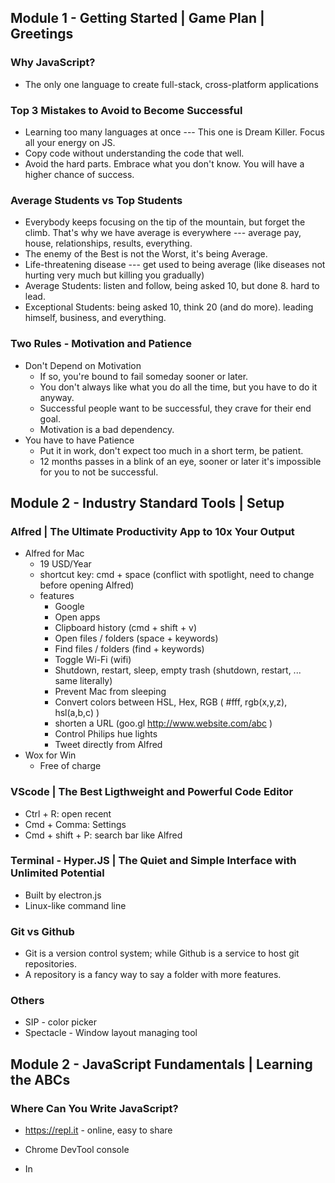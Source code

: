

## Module 1 - Getting Started | Game Plan | Greetings



### Why JavaScript?

- The only one language to create full-stack, cross-platform applications



### Top 3 Mistakes to Avoid to Become Successful

- Learning too many languages at once --- This one is Dream Killer. Focus all your energy on JS.
- Copy code without understanding the code that well.
- Avoid the hard parts. Embrace what you don't know. You will have a higher chance of success.



### Average Students vs Top Students

* Everybody keeps focusing on the tip of the mountain, but forget the climb. That's why we have average is everywhere --- average pay, house, relationships, results, everything.
* The enemy of the Best is not the Worst, it's being Average.
* Life-threatening disease --- get used to being average (like diseases not hurting very much but killing you gradually)
* Average Students: listen and follow, being asked 10, but done 8. hard to lead.
* Exceptional Students: being asked 10, think 20 (and do more). leading himself, business, and everything.



### Two Rules - Motivation and Patience

* Don't Depend on Motivation
  * If so, you're bound to fail someday sooner or later.
  * You don't always like what you do all the time, but you have to do it anyway.
  * Successful people want to be successful, they crave for their end goal.
  * Motivation is a bad dependency.
* You have to have Patience
  * Put it in work, don't expect too much in a short term, be patient.
  * 12 months passes in a blink of an eye, sooner or later it's impossible for you to not be successful.



## Module 2 - Industry Standard Tools | Setup



### Alfred | The Ultimate Productivity App to 10x Your Output

- Alfred for Mac
  - 19 USD/Year
  - shortcut key: cmd + space (conflict with spotlight, need to change before opening Alfred)
  - features
    - Google
    - Open apps
    - Clipboard history (cmd + shift + v)
    - Open files / folders (space + keywords)
    - Find files / folders (find + keywords)
    - Toggle Wi-Fi (wifi)
    - Shutdown, restart, sleep, empty trash (shutdown, restart, ... same literally)
    - Prevent Mac from sleeping
    - Convert colors between HSL, Hex, RGB ( #fff, rgb(x,y,z), hsl(a,b,c) )
    - shorten a URL (goo.gl http://www.website.com/abc )
    - Control Philips hue lights
    - Tweet directly from Alfred
- Wox for Win
  - Free of charge



### VScode | The Best Ligthweight and Powerful Code Editor

- Ctrl + R: open recent
- Cmd + Comma: Settings
- Cmd + shift + P: search bar like Alfred



### Terminal - Hyper.JS | The Quiet and Simple Interface with Unlimited Potential

* Built by electron.js
* Linux-like command line



### Git vs Github

* Git is a version control system; while Github is a service to host git repositories.
* A repository is a fancy way to say a folder with more features.



### Others

* SIP - color picker
* Spectacle - Window layout managing tool





## Module 2 - JavaScript Fundamentals | Learning the ABCs



### Where Can You Write JavaScript?

- https://repl.it - online, easy to share

- Chrome DevTool console
- In <script> tag in a html file
- linked external JS file
- In Node.js etc.



### Primitive Data Types

- String, Number, Boolean, Object, Null, Undefined, Symbol



### Variables

* To avoid repetitions
* camel naming
* make it descriptive



### If Statements

```js
var num = 0;
if (num > 0) {
  console.log('Positive');
} else if (num < 0) {
  console.log('Naegative');
} else {
    console.log('Zero');
}
```



### Comparison and Logical Operators

- 比较运算符（>、>=、==、===、<、<= ）
- 逻辑运算符（ &&、||、! ）



### For Loops

```js
for (statement 1; statement 2; statement 3) {
    code block to be executed
}

for (start point; condition; increment/decrement) {
    code block to be executed;
}
```



### While Loops

```js
var i = 0;
var total = 0;
while (i < 100) {
  console.log("Hello " + i);
  total += i;
  i+=1;
}
console.log(total);

```



> for loop 用于确定次数的循环；
>
> while loop 常用于不确定次数的循环，实时做条件监测；



### Functions

> Variables store data;
>
> Functions store actions.

```js
function sum (a, b) {
    return a + b;
}

function signChecker (num) {
    var result = null;
    if (num > 0) {
        result = "Positive";
    } else if (num < 0) {
        result = "Negative";
    } else {
        result = "ZERO";
    }
    return result;
}

console.log(sum(1, 2));	// 3
console.log(signCheck(-1)); // Negative
```



### Scope - Global, Local, and Block

```js
// Global variable
var fullName = 'John Doe';
console.log(fullName);

// Local variable: a variable defined inside a function
function f () {
    var num = 88;
    console.log(num);  
};
f();	// 88

console.log(num);  // referneceError: num is not defined

// Block scope: defined by let or const, and quoted by curly brackets
let result = 'good';
const myName = 'John Doe';
```



> Whenever you have chance to use `const`, use `const`,
>
> whenever you can't, use `let`



### Objects

```js
const person = {
    eyes: 2,
    legs: 2,
    language: "English",
    speak: function () {	// a function in an object is called a method
        return "Hi"
    }
}

// How to access an object?
// dot notation:
person.eyes;
person.legs;
person.speak();	// Hi

// OR, bracket notation:
person["eyes"];
person["legs"];
person["language"];


```



### Arrays

```js
let fruits = ["mango", "cherry", "apple", true, false, 33, 3.14, [1,2,3], {a: "apple", b: "ball"}];
console.log(fruits[0]);	// mango
```

* Differences between Arrays and Objects:
  * An array is accessed by index, an object by its key / property;
  * Order matters in an array, but not in an object;